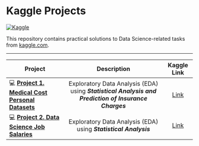 # **Kaggle Projects**
[![Kaggle](https://img.shields.io/badge/Kaggle-20BEFF?style=for-the-badge&logo=Kaggle&logoColor=white)](https://www.kaggle.com/)

This repository contains practical solutions to Data Science-related tasks from [kaggle.com](https://www.kaggle.com).

---

| Project | Description | Kaggle Link|
|------------------------|:--------------------------------:|:--------------------------------:|
| 💻 [**Project 1. Medical Cost Personal Datasets**](https://github.com/akramkhal/KaggleProjects/tree/main/MedicalCosts) |Exploratory Data Analysis (EDA) using _**Statistical Analysis and Prediction of Insurance Charges**_| [Link](https://www.kaggle.com/datasets/mirichoi0218/insurance)| 
| 💻 [**Project 2. Data Science Job Salaries**](https://github.com/akramkhal/KaggleProjects/tree/main/DataScieSalary) |Exploratory Data Analysis (EDA) using _**Statistical Analysis**_|[Link](https://www.kaggle.com/datasets/ruchi798/data-science-job-salaries) |
<!-- 
| 💻 [**Project 5. Ford vs Ferrari**](https://github.com/macsunmood/SkillFactory_RDS/tree/master/Project%205.%20Ford%20vs%20Ferrari)|классификация модели авто по фотографии; применены продвинутые техники обучения нейросетей: _**Transfer Learning**_, _**Fine-tuning**_, _**Image Augmentation**_, _**Test Time Augmentation**_ и др.|
| 💻 [**Project 6. Batmobile**](https://github.com/macsunmood/SkillFactory_RDS/tree/master/Project%206.%20Batmobile)|предсказание стоимости авто с использованием _**Multiple Inputs**_ нейросетей, комбинация изображений и табличных данных|
| 🔥 [**Diploma. Accent Recognizer**](https://github.com/macsunmood/SkillFactory_RDS/tree/master/Diploma.%20Accent%20Recognizer)|финальный проект: **распознаватель акцента английской речи**. Включает все этапы реализации и работающий прототип на _**Streamlit**_|
![SkillFactory Data Science](https://telegra.ph/file/db0665de16c088eb41d8e.png)
-->

